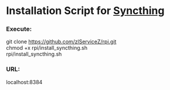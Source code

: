 # Installation Script for [Syncthing](https://syncthing.net/)

### Execute: 
git clone https://github.com/zlServiceZ/rpi.git  
chmod +x rpi/install_syncthing.sh  
rpi/install_syncthing.sh  

### URL:
localhost:8384
